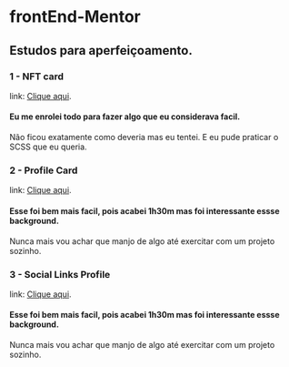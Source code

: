 # frontEnd-Mentor

## Estudos para aperfeiçoamento.

### 1 - NFT card

link: [Clique aqui](https://wagnernazarios.github.io/frontEnd-Mentor/nft-preview-card-component-main/index.html).

#### Eu me enrolei todo para fazer algo que eu considerava facil.

Não ficou exatamente como deveria mas eu tentei.
E eu pude praticar o SCSS que eu queria.

### 2 - Profile Card

link: [Clique aqui](https://wagnernazarios.github.io/frontEnd-Mentor/profile-card-component-main/index.html).

#### Esse foi bem mais facil, pois acabei 1h30m mas foi interessante essse background.

Nunca mais vou achar que manjo de algo até exercitar com um projeto sozinho.

### 3 - Social Links Profile

link: [Clique aqui](https://wagnernazarios.github.io/frontEnd-Mentor/social-links-profile-main/index.html).

#### Esse foi bem mais facil, pois acabei 1h30m mas foi interessante essse background.

Nunca mais vou achar que manjo de algo até exercitar com um projeto sozinho.
